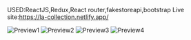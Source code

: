 USED:ReactJS,Redux,React router,fakestoreapi,bootstrap
Live site:https://la-collection.netlify.app/

![Preview1](https://user-images.githubusercontent.com/74317863/153873867-93dc4846-c154-4b62-a18c-9db3e70dca5d.png)
![Preview2](https://user-images.githubusercontent.com/74317863/153873884-a5cda631-c9af-45d8-bf7c-7eaeb95b66cf.png)
![Preview3](https://user-images.githubusercontent.com/74317863/153873803-a101ce25-0a33-43f1-8903-0450d7c6eee3.png)
![Preview4](https://user-images.githubusercontent.com/74317863/153873888-78704a8d-8402-4611-962b-131452d6aeef.png)

